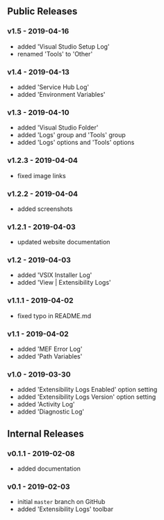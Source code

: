 ## Public Releases

### v1.5 - 2019-04-16
  - added 'Visual Studio Setup Log'
  - renamed 'Tools' to 'Other'

### v1.4 - 2019-04-13
  - added 'Service Hub Log'
  - added 'Environment Variables'

### v1.3 - 2019-04-10
  - added 'Visual Studio Folder'
  - added 'Logs' group and 'Tools' group
  - added 'Logs' options and 'Tools' options

### v1.2.3 - 2019-04-04
  - fixed image links

### v1.2.2 - 2019-04-04
  - added screenshots

### v1.2.1 - 2019-04-03
  - updated website documentation

### v1.2 - 2019-04-03
  - added 'VSIX Installer Log'
  - added 'View | Extensibility Logs'

### v1.1.1 - 2019-04-02
  - fixed typo in README.md

### v1.1 - 2019-04-02
  - added 'MEF Error Log'
  - added 'Path Variables'

### v1.0 - 2019-03-30
  - added 'Extensibility Logs Enabled' option setting
  - added 'Extensibility Logs Version' option setting
  - added 'Activity Log'
  - added 'Diagnostic Log'

## Internal Releases

### v0.1.1 - 2019-02-08
  - added documentation

### v0.1 - 2019-02-03
  - initial `master` branch on GitHub
  - added 'Extensibility Logs' toolbar 